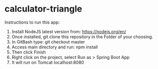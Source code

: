 # calculator-triangle

Instructions to run this app:

1. Install NodeJS latest version from: https://nodejs.org/en/
2. Once installed, git clone this repository in the Folder of your choosing.
3. In GitBash type: git checkout master  
4. Access main directory and run:   npm install
5. Then click Finish
6. Right click on the project, select Run as > Spring Boot App
7. It will run on Tomcat localhost:8080
